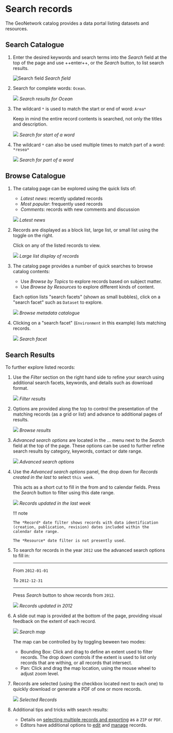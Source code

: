 # Search records

The GeoNetwork catalog provides a data portal listing datasets and
resources.

## Search Catalogue

1.  Enter the desired keywords and search terms into the *Search* field
    at the top of the page and use ++enter++, or the *Search* button, to
    list search results.

    ![Search field](img/search.png)
    *Search field*

2.  Search for complete words: `Ocean`.

    ![](img/search_results.png)
    *Search results for Ocean*

3.  The wildcard `*` is used to match the start or end of word: `Area*`

    Keep in mind the entire record contents is searched, not only the
    titles and description.

    ![](img/search_area.png)
    *Search for start of a word*

4.  The wildcard `*` can also be used multiple times to match part of a word: `*resea*`

    ![](img/search_resea.png)
    *Search for part of a word*

## Browse Catalogue

1.  The catalog page can be explored using the quick lists of:

    -   *Latest news*: recently updated records
    -   *Most popular*: frequently used records
    -   *Comments*: records with new comments and discussion

    ![](img/browse_latest.png)
    *Latest news*

2.  Records are displayed as a block list, large list, or small list
    using the toggle on the right.

    Click on any of the listed records to view.

    ![](img/browse_large_list.png)
    *Large list display of records*

3.  The catalog page provides a number of quick searches to browse
    catalog contents:

    -   Use *Browse by Topics* to
        explore records based on subject matter.
    -   Use *Browse by Resources* to
        explore different kinds of content.

    Each option lists "search facets" (shown as small bubbles), click
    on a "search facet" such as `Dataset` to explore.

    ![](img/browse.png)
    *Browse metadata catalogue*

4.  Clicking on a "search facet" (`Environment` in this example) lists
    matching records.

    ![](img/browse_facet.png)
    *Search facet*

## Search Results

To further explore listed records:

1.  Use the *Filter* section on the right hand side to refine your search
    using additional search facets, keywords, and details such as download format.

    ![](img/browse_filter.png)
    *Filter results*

2.  Options are provided along the top to control the presentation of
    the matching records (as a grid or list) and advance to additional
    pages of results.

    ![](img/browse_results.png)
    *Browse results*

3.  *Advanced search options* are located in the *...* menu next to the
    *Search* field at the top of the page. These options can be
    used to further refine search results by category, keywords, contact
    or date range.

    ![](img/search_advanced.png)
    *Advanced search options*

4.  Use the *Advanced search options* panel, the drop down for
    *Records created in the last* to select `this week`.

    This acts as a short cut to fill in the from and to calendar fields.
    Press the *Search* button to filter using this date range.

    ![](img/search_record_creation.png)
    *Records updated in the last week*

    !!! note

        The *Record* date filter shows records with data identification
        (creation, publication, revision) dates included within the
        calendar date range.

        The *Resource* date filter is not presently used.

5.  To search for records in the year `2012` use the advanced search
    options to fill in:

      --------------------- -------------------------------------------------
      From                  `2012-01-01`

      To                    `2012-12-31`
      --------------------- -------------------------------------------------

    Press *Search* button to show records from `2012`.

    ![](img/search_record_2012.png)
    *Records updated in 2012*

6.  A slide out map is provided at the bottom of the page, providing
    visual feedback on the extent of each record.

    ![](img/search_map.png)
    *Search map*

    The map can be controlled by by toggling beween two modes:

    -   Bounding Box: Click and drag to define an extent used to filter
        records. The drop down controls if the extent is used to list
        only records that are withing, or all records that intersect.
    -   Pan: Click and drag the map location, using the mouse wheel to
        adjust zoom level.

7.  Records are selected (using the checkbox located next to each one)
    to quickly download or generate a PDF of one or more records.

    ![](img/browse_selection.png)
    *Selected Records*

8.  Additional tips and tricks with search results:

    -   Details on
        [selecting multiple records and exporting](download.md#download-from-search-results)
        as a `ZIP` or `PDF`.
    -   Editors have additional options to [edit](../editor/edit/index.md) and
        [manage](../editor/publish/index.md) records.
